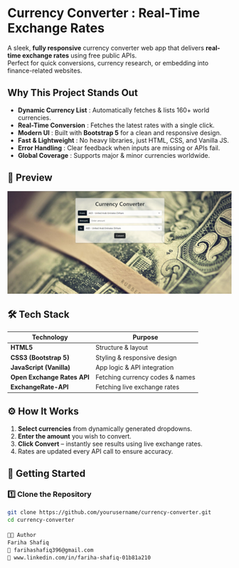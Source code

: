 #  Currency Converter : Real-Time Exchange Rates

A sleek, **fully responsive** currency converter web app that delivers **real-time exchange rates** using free public APIs.  
Perfect for quick conversions, currency research, or embedding into finance-related websites.  



##  Why This Project Stands Out
- **Dynamic Currency List** : Automatically fetches & lists 160+ world currencies.
- **Real-Time Conversion** : Fetches the latest rates with a single click.
- **Modern UI** : Built with **Bootstrap 5** for a clean and responsive design.
- **Fast & Lightweight** : No heavy libraries, just HTML, CSS, and Vanilla JS.
- **Error Handling** : Clear feedback when inputs are missing or APIs fail.
- **Global Coverage** : Supports major & minor currencies worldwide.



## 📸 Preview

![Currency Converter Preview](Screenshot.png)  



## 🛠 Tech Stack
| Technology   | Purpose |
|--------------|---------|
| **HTML5**    | Structure & layout |
| **CSS3 (Bootstrap 5)** | Styling & responsive design |
| **JavaScript (Vanilla)** | App logic & API integration |
| **Open Exchange Rates API** | Fetching currency codes & names |
| **ExchangeRate-API** | Fetching live exchange rates |





## ⚙️ How It Works
1. **Select currencies** from dynamically generated dropdowns.
2. **Enter the amount** you wish to convert.
3. **Click Convert** – instantly see results using live exchange rates.
4. Rates are updated every API call to ensure accuracy.



## 🚀 Getting Started
### 1️⃣ Clone the Repository
```bash
git clone https://github.com/yourusername/currency-converter.git
cd currency-converter

👩‍💻 Author
Fariha Shafiq
📧 farihashafiq396@gmail.com
💼 www.linkedin.com/in/fariha-shafiq-01b81a210
